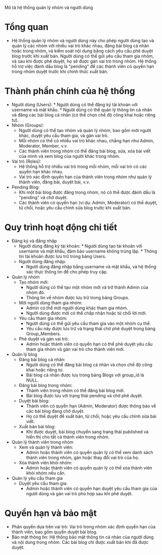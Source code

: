 Mô tả hệ thống quản lý nhóm và người dùng
# Tổng quan
  * Hệ thống quản lý nhóm và người dùng này cho phép người dùng tạo và quản lý các nhóm với nhiều vai trò khác nhau, đăng bài blog cá nhân hoặc trong nhóm, và kiểm soát nội dung bằng cách yêu cầu phê duyệt blog trước khi xuất bản. Người dùng có thể gửi yêu cầu tham gia nhóm, và sau khi được phê duyệt, họ sẽ được gán vai trò trong nhóm. Hệ thống hỗ trợ việc đánh dấu blog là "pending" để các thành viên có quyền hạn trong nhóm duyệt trước khi chính thức xuất bản.
# Thành phần chính của hệ thống
* Người dùng (Users):
    	* Người dùng có thể đăng ký tài khoản với username và mật khẩu.
    	* Người dùng có thể quản lý thông tin cá nhân và đăng các bài blog cá nhân (có thể chọn chế độ công khai hoặc riêng tư).
* Nhóm (Groups):
    *	Người dùng có thể tạo nhóm và quản lý nhóm, bao gồm mời người khác, duyệt yêu cầu tham gia, và gán vai trò.
    *	Mỗi nhóm có thể có nhiều vai trò khác nhau, chẳng hạn như Admin, Moderator, Member, v.v.
    *	Các thành viên trong nhóm có thể đăng bài blog, sửa, xóa bài viết của mình và xem blog của người khác trong nhóm.
* Vai trò (Roles):
    *	Hệ thống hỗ trợ nhiều vai trò trong mỗi nhóm, mỗi vai trò có các quyền hạn khác nhau.
    *	Vai trò xác định quyền hạn của thành viên trong nhóm như quản lý thành viên, đăng bài, duyệt bài, v.v.
* Pending Blog:
    *	Khi một bài blog được đăng trong nhóm, nó có thể được đánh dấu là "pending" và chờ duyệt.
    *	Các thành viên có quyền hạn (ví dụ: Admin, Moderator) có thể duyệt, từ chối, hoặc yêu cầu chỉnh sửa blog trước khi xuất bản.
# Quy trình hoạt động chi tiết
* Đăng ký và đăng nhập
    *	Người dùng đăng ký tài khoản:
      *	Người dùng tạo tài khoản với username và mật khẩu, đảm bảo username không trùng lặp.
      *	Thông tin tài khoản được lưu trữ trong bảng Users.
    * Người dùng đăng nhập:
      *	Người dùng đăng nhập bằng username và mật khẩu, và hệ thống xác thực thông tin để cho phép truy cập.
* Quản lý nhóm
    *	Tạo nhóm mới:
        * Người dùng có thể tạo một nhóm mới và trở thành Admin của nhóm đó.
        *	Thông tin về nhóm được lưu trữ trong bảng Groups.
    *	Mời người dùng tham gia nhóm:
        * 	Admin có thể mời người dùng khác tham gia nhóm.
        *	Người dùng được mời có thể chấp nhận hoặc từ chối lời mời.
    * Yêu cầu tham gia nhóm:
        *	Người dùng có thể gửi yêu cầu tham gia vào một nhóm cụ thể.
        *	Yêu cầu này được lưu trữ và trạng thái chờ phê duyệt trong bảng Group_Members.
    *	Phê duyệt và gán vai trò:
        *	Admin hoặc thành viên có quyền hạn có thể phê duyệt yêu cầu tham gia nhóm và gán vai trò cho thành viên mới.
* Quản lý blog
    *	Đăng bài blog cá nhân:
        *	Người dùng có thể đăng bài blog cá nhân và chọn chế độ công khai hoặc riêng tư.
        *	Bài blog cá nhân được lưu trong bảng Blogs với group_id là NULL.
    *	Đăng bài blog trong nhóm:
        *	Thành viên trong nhóm có thể đăng bài blog mới.
        *	Bài blog được lưu với trạng thái pending và chờ phê duyệt.
    *	Duyệt bài blog:
        *	Thành viên có quyền hạn (Admin, Moderator) được thông báo về các bài blog đang chờ duyệt.
        *	Họ có thể duyệt để xuất bản, từ chối, hoặc yêu cầu chỉnh sửa bài viết.
    *	Xuất bản bài blog:
        *	Khi được duyệt, bài blog chuyển sang trạng thái published và hiển thị cho tất cả thành viên trong nhóm.
* Quản lý thành viên trong nhóm
    *	Xem và quản lý thành viên:
        *	Admin hoặc thành viên có quyền quản lý có thể xem danh sách thành viên trong nhóm, gán hoặc thay đổi vai trò của họ.
    *	Xóa thành viên khỏi nhóm:
        *	Admin hoặc thành viên có quyền quản lý có thể xóa thành viên khỏi nhóm nếu cần.
* Quản lý yêu cầu tham gia
    *	Duyệt yêu cầu tham gia:
        *	Admin hoặc thành viên có quyền hạn duyệt yêu cầu tham gia của người dùng và gán vai trò phù hợp sau khi phê duyệt.
# Quyền hạn và bảo mật
* Phân quyền dựa trên vai trò: Vai trò trong nhóm xác định quyền hạn của thành viên, bao gồm quyền duyệt bài blog.
* Bảo mật thông tin: Hệ thống bảo mật thông tin cá nhân của người dùng và nội dung trong nhóm. Các bài blog chỉ được xuất bản khi đã được duyệt.

